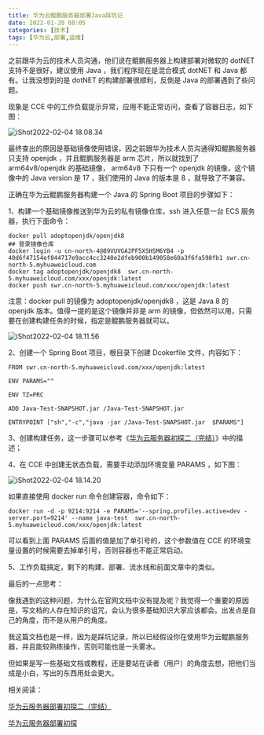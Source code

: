```yaml
---
title: 华为云鲲鹏服务器部署Java踩坑记
date: 2022-01-20 08:05
categories: [技术]
tags: [华为云,部署,运维]
---
```


之前跟华为云的技术人员沟通，他们说在鲲鹏服务器上构建部署对微软的 dotNET 支持不是很好，建议使用 Java ，我们程序现在是混合模式 dotNET 和 Java 都有。让我没想到的是 dotNET 的构建部署很顺利，反倒是 Java 的部署遇到了些问题。

<!--more-->

现象是 CCE 中的工作负载提示异常，应用不能正常访问，查看了容器日志，如下图：

![iShot2022-02-04 18.08.34](https://cdn.jsdelivr.net/gh/oec2003/hblog-images/img/202202041809012.jpg)

最终查出的原因是基础镜像使用错误，因之前跟华为技术人员沟通得知鲲鹏服务器只支持 openjdk ，并且鲲鹏服务器是 arm 芯片，所以就找到了 arm64v8/openjdk 的基础镜像， arm64v8 下只有一个 openjdk 的镜像，这个镜像中的 Java version 是 17 ，我们使用的 Java 的版本是 8 ，就导致了不兼容。

正确在华为云鲲鹏服务器构建一个 Java 的 Spring Boot 项目的步骤如下：

1、构建一个基础镜像推送到华为云的私有镜像仓库，ssh 进入任意一台 ECS 服务器，执行下面命令：

```
docker pull adoptopenjdk/openjdk8
## 登录镜像仓库
docker login -u cn-north-4@89VUVGA2PF5XSHSM6YB4 -p 40d6f47154ef844717e9acc4cc3240e2dfeb900b149058e60a3f6fa598fb1 swr.cn-north-5.myhuaweicloud.com
docker tag adoptopenjdk/openjdk8  swr.cn-north-5.myhuaweicloud.com/xxx/openjdk:latest
docker push swr.cn-north-5.myhuaweicloud.com/xxx/openjdk:latest
```

注意：docker pull 的镜像为 adoptopenjdk/openjdk8 ，这是 Java 8 的 openjdk 版本。值得一提的是这个镜像并非是 arm 的镜像，但依然可以用，只需要在创建构建任务的时候，指定是鲲鹏服务器就可以。

![iShot2022-02-04 18.11.56](https://cdn.jsdelivr.net/gh/oec2003/hblog-images/img/202202041814320.jpg)

2、创建一个 Spring Boot 项目，根目录下创建 Dcokerfile 文件，内容如下：

```
FROM swr.cn-north-5.myhuaweicloud.com/xxx/openjdk:latest

ENV PARAMS=""

ENV TZ=PRC

ADD Java-Test-SNAPSHOT.jar /Java-Test-SNAPSHOT.jar

ENTRYPOINT ["sh","-c","java -jar /Java-Test-SNAPSHOT.jar  $PARAMS"]
```

3、创建构建任务，这一步骤可以参考《[华为云服务器初探二（完结）](http://mp.weixin.qq.com/s?__biz=MzU0NjgzNzQyMw==&mid=2247484844&idx=1&sn=595e9b8ac93b25ed0f116dd84a33cee2&chksm=fb56c36ccc214a7a979b256576ac56f0e9a5ca41627b9db2d0e4d28dc4596b266b985bcee41c&scene=21#wechat_redirect)》中的描述；

4、在 CCE 中创建无状态负载，需要手动添加环境变量 PARAMS ，如下图：

![iShot2022-02-04 18.14.20](https://cdn.jsdelivr.net/gh/oec2003/hblog-images/img/202202041814591.jpg)

如果直接使用 docker run 命令创建容器，命令如下：

```
docker run -d -p 9214:9214 -e PARAMS='--spring.profiles.active=dev -server.port=9214' --name java-test  swr.cn-north-5.myhuaweicloud.com/xxx/openjdk:latest
```

可以看到上面 PARAMS 后面的值是加了单引号的，这个参数值在 CCE 的环境变量设置的时候需要去掉单引号，否则容器也不能正常启动。

5、工作负载搞定，剩下的构建、部署、流水线和前面文章中的类似。

最后的一点思考：

像我遇到的这种问题，为什么在官网文档中没有提及呢？我觉得一个重要的原因是，写文档的人存在知识的诅咒，会认为很多基础知识大家应该都会。出发点是自己的角度，而不是从用户的角度。

我这篇文档也是一样，因为是踩坑记录，所以已经假设你在使用华为云鲲鹏服务器，并且能较熟练操作，否则可能也是一头雾水。

但如果是写一些基础文档或教程，还是要站在读者（用户）的角度去想，把他们当成是小白，写出的东西用处会更大。

相关阅读：

[华为云服务器部署初探二（完结）](http://mp.weixin.qq.com/s?__biz=MzU0NjgzNzQyMw==&mid=2247484844&idx=1&sn=595e9b8ac93b25ed0f116dd84a33cee2&chksm=fb56c36ccc214a7a979b256576ac56f0e9a5ca41627b9db2d0e4d28dc4596b266b985bcee41c&scene=21#wechat_redirect)

[华为云服务器部署初探](http://mp.weixin.qq.com/s?__biz=MzU0NjgzNzQyMw==&mid=2247484822&idx=1&sn=9712c1cc0a7efa7e5938021c7c088c6a&chksm=fb56c356cc214a406ee70fa7ae6908822871892855c1602db1ccc2cd8119f54f7f5dc30acb17&scene=21#wechat_redirect)
